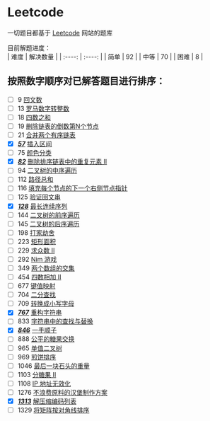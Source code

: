 # Leetcode
一切题目都基于 [Leetcode](https://leetcode-cn.com/problemset/all/) 网站的题库  

目前解题进度：  
|  难度  | 解决数量 |
|  :----:  | :----:  |
|  简单  | 92 |
|  中等  | 70 |
|  困难  | 8  |


##  按照数字顺序对已解答题目进行排序：  
- [ ] 9 [回文数](https://leetcode-cn.com/problems/palindrome-number)  
- [ ] 13 [罗马数字转整数](https://leetcode-cn.com/problems/roman-to-integer)  
- [ ] 18 [四数之和](https://leetcode-cn.com/problems/4sum)  
- [ ] 19 [删除链表的倒数第N个节点](https://leetcode-cn.com/problems/remove-nth-node-from-end-of-list)  
- [ ] 21 [合并两个有序链表](https://leetcode-cn.com/problems/merge-two-sorted-lists)  
- [x] [***57***](https://github.com/Putinspudding/Leetcode/blob/master/57_InsertInterval.ipynb)  [插入区间](https://leetcode-cn.com/problems/insert-interval)  
- [ ] 75 [颜色分类](https://leetcode-cn.com/problems/sort-colors/)
- [x] [***82***](https://github.com/Putinspudding/Leetcode/blob/master/82_RemoveDuplicatesfromSortedList%20.ipynb) [删除排序链表中的重复元素 II](https://leetcode-cn.com/problems/remove-duplicates-from-sorted-list-ii)  
- [ ] 94 [二叉树的中序遍历](https://leetcode-cn.com/problems/binary-tree-inorder-traversal)  
- [ ] 112 [路径总和](https://leetcode-cn.com/problems/path-sum)  
- [ ] 116 [填充每个节点的下一个右侧节点指针](https://leetcode-cn.com/problems/populating-next-right-pointers-in-each-node)  
- [ ] 125 [验证回文串](https://leetcode-cn.com/problems/valid-palindrome)  
- [x] [***128***](https://github.com/Putinspudding/Leetcode/blob/master/128_LongestConsecutiveSequence.ipynb)   [最长连续序列](https://leetcode-cn.com/problems/longest-consecutive-sequence)  
- [ ] 144 [二叉树的前序遍历](https://leetcode-cn.com/problems/binary-tree-preorder-traversal)  
- [ ] 145 [二叉树的后序遍历](https://leetcode-cn.com/problems/binary-tree-postorder-traversal)  
- [ ] 198 [打家劫舍](https://leetcode-cn.com/problems/house-robber)  
- [ ] 223 [矩形面积](https://leetcode-cn.com/problems/rectangle-area)  
- [ ] 229 [求众数 II](https://leetcode-cn.com/problems/majority-element-ii)  
- [ ] 292 [Nim 游戏](https://leetcode-cn.com/problems/nim-game)  
- [ ] 349 [两个数组的交集](https://leetcode-cn.com/problems/intersection-of-two-arrays)  
- [ ] 454 [四数相加 II](https://leetcode-cn.com/problems/4sum-ii)  
- [ ] 677 [键值映射](https://leetcode-cn.com/problems/map-sum-pairs)  
- [ ] 704 [二分查找](https://leetcode-cn.com/problems/binary-search)  
- [ ] 709 [转换成小写字母](https://leetcode-cn.com/problems/to-lower-case)  
- [x] [***767***](https://github.com/Putinspudding/Leetcode/blob/master/767_ReorganizeString.ipynb) [重构字符串](https://leetcode-cn.com/problems/reorganize-string)  
- [ ] 833 [字符串中的查找与替换](https://leetcode-cn.com/problems/find-and-replace-in-string)  
- [x] [***846***](https://github.com/Putinspudding/Leetcode/blob/master/846_HandOfStraights.ipynb)  [一手顺子](https://leetcode-cn.com/problems/hand-of-straights)  
- [ ] 888 [公平的糖果交换](https://leetcode-cn.com/problems/fair-candy-swap)   
- [ ] 965 [单值二叉树](https://leetcode-cn.com/problems/univalued-binary-tree)  
- [ ] 969 [煎饼排序](https://leetcode-cn.com/problems/pancake-sorting)   
- [ ] 1046 [最后一块石头的重量](https://leetcode-cn.com/problems/last-stone-weight)  
- [ ] 1103 [分糖果 II](https://leetcode-cn.com/problems/distribute-candies-to-people)  
- [ ] 1108 [IP 地址无效化](https://leetcode-cn.com/problems/defanging-an-ip-address)  
- [ ] 1276 [不浪费原料的汉堡制作方案](https://leetcode-cn.com/problems/number-of-burgers-with-no-waste-of-ingredients)  
- [x] [***1313***](https://github.com/Putinspudding/Leetcode/blob/master/1313_DecompressRunLengthEncodedList.ipynb) [解压缩编码列表](https://leetcode-cn.com/problems/decompress-run-length-encoded-list)
- [ ] 1329 [将矩阵按对角线排序](https://leetcode-cn.com/problems/sort-the-matrix-diagonally)  
